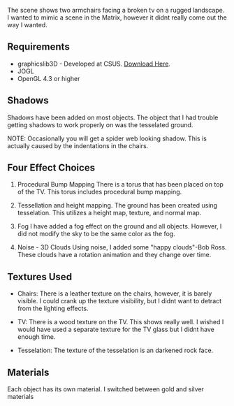 The scene shows two armchairs facing a broken tv on a rugged landscape. I wanted to mimic a scene in the Matrix, however it didnt really come out the way I wanted.

## Requirements

- graphicslib3D - Developed at CSUS. [Download Here](http://athena.ecs.csus.edu/~gordonvs/155/graphicslib3D.zip).
- JOGL
- OpenGL 4.3 or higher

## Shadows

Shadows have been added on most objects. The object that I had trouble 
getting shadows to work properly on was the tesselated ground.

NOTE: Occasionally you will get a spider web looking shadow. This is actually 
caused by the indentations in the chairs.

## Four Effect Choices

1. Procedural Bump Mapping
There is a torus that has been placed on top of the TV. This torus includes 
procedural bump mapping.

2. Tessellation and height mapping.
The ground has been created using tesselation. This utilizes a height map, 
texture, and normal map.

3. Fog
I have added a fog effect on the ground and all objects. However, I did not 
modify the sky to be the same color as the fog.

4. Noise - 3D Clouds
Using noise, I added some "happy clouds"-Bob Ross. These clouds have a rotation 
animation and they change over time.


## Textures Used

- Chairs:
There is a leather texture on the chairs, however, it is barely visible. I 
could crank up the texture visibility, but I didnt want to detract from the lighting effects.

- TV: 
There is a wood texture on the TV. This shows really well. I wished I would have used a separate
texture for the TV glass but I didnt have enough time.

- Tesselation:
The texture of the tesselation is an darkened rock face. 

## Materials

Each object has its own material. I switched between gold and silver materials
